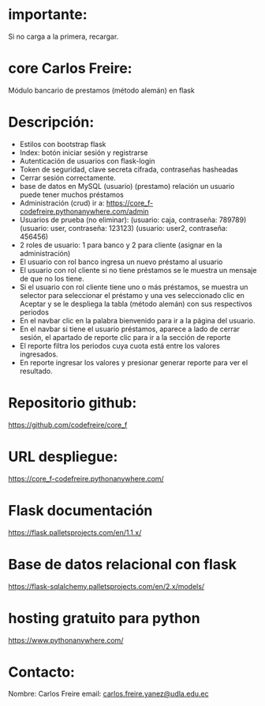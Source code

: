 # importante:
Si no carga a la primera, recargar.

# core Carlos Freire:
Módulo bancario de prestamos (método alemán) en flask

# Descripción:
* Estilos con bootstrap flask
* Index: botón iniciar sesión y registrarse
* Autenticación de usuarios con flask-login
* Token de seguridad, clave secreta cifrada, contraseñas hasheadas
* Cerrar sesión correctamente.
* base de datos en MySQL (usuario) (prestamo) relación un usuario puede tener muchos préstamos
* Administración (crud) ir a: https://core_f-codefreire.pythonanywhere.com/admin
* Usuarios de prueba (no eliminar): (usuario: caja, contraseña: 789789) (usuario: user, contraseña: 123123) (usuario: user2, contraseña: 456456)
* 2 roles de usuario: 1 para banco y 2 para cliente (asignar en la administración)
* El usuario con rol banco ingresa un nuevo préstamo al usuario
* El usuario con rol cliente si no tiene préstamos se le muestra un mensaje de que no los tiene.
* Si el usuario con rol cliente tiene uno o más préstamos, se muestra un selector para seleccionar el
préstamo y una ves seleccionado clic en Aceptar y se le despliega la tabla (método alemán) con sus respectivos periodos
* En el navbar clic en la palabra bienvenido para ir a la página del usuario.
* En el navbar si tiene el usuario préstamos, aparece a lado de cerrar sesión, el apartado de reporte
clic para ir a la sección de reporte
* El reporte filtra los periodos cuya cuota está entre los valores ingresados.
* En reporte ingresar los valores y presionar generar reporte para ver el resultado.

# Repositorio github:
https://github.com/codefreire/core_f

# URL despliegue:
https://core_f-codefreire.pythonanywhere.com/

# Flask documentación
https://flask.palletsprojects.com/en/1.1.x/

# Base de datos relacional con flask
https://flask-sqlalchemy.palletsprojects.com/en/2.x/models/

# hosting gratuito para python
https://www.pythonanywhere.com/

# Contacto:
Nombre: Carlos Freire
email: carlos.freire.yanez@udla.edu.ec
